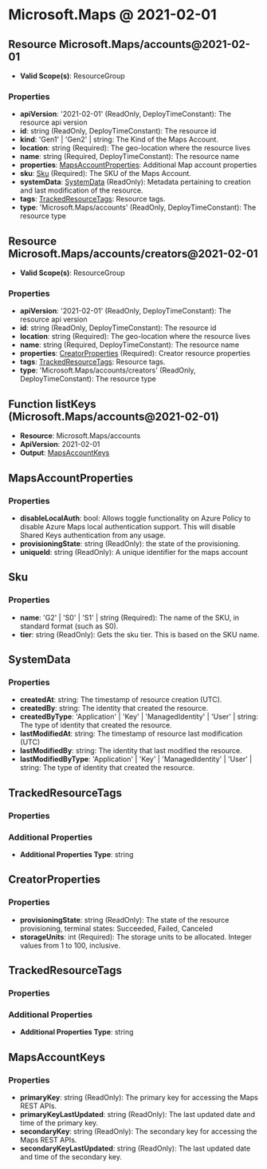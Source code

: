 # Microsoft.Maps @ 2021-02-01

## Resource Microsoft.Maps/accounts@2021-02-01
* **Valid Scope(s)**: ResourceGroup
### Properties
* **apiVersion**: '2021-02-01' (ReadOnly, DeployTimeConstant): The resource api version
* **id**: string (ReadOnly, DeployTimeConstant): The resource id
* **kind**: 'Gen1' | 'Gen2' | string: The Kind of the Maps Account.
* **location**: string (Required): The geo-location where the resource lives
* **name**: string (Required, DeployTimeConstant): The resource name
* **properties**: [MapsAccountProperties](#mapsaccountproperties): Additional Map account properties
* **sku**: [Sku](#sku) (Required): The SKU of the Maps Account.
* **systemData**: [SystemData](#systemdata) (ReadOnly): Metadata pertaining to creation and last modification of the resource.
* **tags**: [TrackedResourceTags](#trackedresourcetags): Resource tags.
* **type**: 'Microsoft.Maps/accounts' (ReadOnly, DeployTimeConstant): The resource type

## Resource Microsoft.Maps/accounts/creators@2021-02-01
* **Valid Scope(s)**: ResourceGroup
### Properties
* **apiVersion**: '2021-02-01' (ReadOnly, DeployTimeConstant): The resource api version
* **id**: string (ReadOnly, DeployTimeConstant): The resource id
* **location**: string (Required): The geo-location where the resource lives
* **name**: string (Required, DeployTimeConstant): The resource name
* **properties**: [CreatorProperties](#creatorproperties) (Required): Creator resource properties
* **tags**: [TrackedResourceTags](#trackedresourcetags): Resource tags.
* **type**: 'Microsoft.Maps/accounts/creators' (ReadOnly, DeployTimeConstant): The resource type

## Function listKeys (Microsoft.Maps/accounts@2021-02-01)
* **Resource**: Microsoft.Maps/accounts
* **ApiVersion**: 2021-02-01
* **Output**: [MapsAccountKeys](#mapsaccountkeys)

## MapsAccountProperties
### Properties
* **disableLocalAuth**: bool: Allows toggle functionality on Azure Policy to disable Azure Maps local authentication support. This will disable Shared Keys authentication from any usage.
* **provisioningState**: string (ReadOnly): the state of the provisioning.
* **uniqueId**: string (ReadOnly): A unique identifier for the maps account

## Sku
### Properties
* **name**: 'G2' | 'S0' | 'S1' | string (Required): The name of the SKU, in standard format (such as S0).
* **tier**: string (ReadOnly): Gets the sku tier. This is based on the SKU name.

## SystemData
### Properties
* **createdAt**: string: The timestamp of resource creation (UTC).
* **createdBy**: string: The identity that created the resource.
* **createdByType**: 'Application' | 'Key' | 'ManagedIdentity' | 'User' | string: The type of identity that created the resource.
* **lastModifiedAt**: string: The timestamp of resource last modification (UTC)
* **lastModifiedBy**: string: The identity that last modified the resource.
* **lastModifiedByType**: 'Application' | 'Key' | 'ManagedIdentity' | 'User' | string: The type of identity that created the resource.

## TrackedResourceTags
### Properties
### Additional Properties
* **Additional Properties Type**: string

## CreatorProperties
### Properties
* **provisioningState**: string (ReadOnly): The state of the resource provisioning, terminal states: Succeeded, Failed, Canceled
* **storageUnits**: int (Required): The storage units to be allocated. Integer values from 1 to 100, inclusive.

## TrackedResourceTags
### Properties
### Additional Properties
* **Additional Properties Type**: string

## MapsAccountKeys
### Properties
* **primaryKey**: string (ReadOnly): The primary key for accessing the Maps REST APIs.
* **primaryKeyLastUpdated**: string (ReadOnly): The last updated date and time of the primary key.
* **secondaryKey**: string (ReadOnly): The secondary key for accessing the Maps REST APIs.
* **secondaryKeyLastUpdated**: string (ReadOnly): The last updated date and time of the secondary key.

